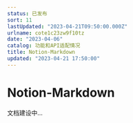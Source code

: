 ```yaml
---
status: 已发布
sort: 11
lastUpdated: "2023-04-21T09:50:00.000Z"
urlname: cote1c23zw9f10tz
date: "2023-04-06"
catalog: 功能和API适配情况
title: Notion-Markdown
updated: "2023-04-21 17:50:00"
---
```


# Notion-Markdown

文档建设中…
